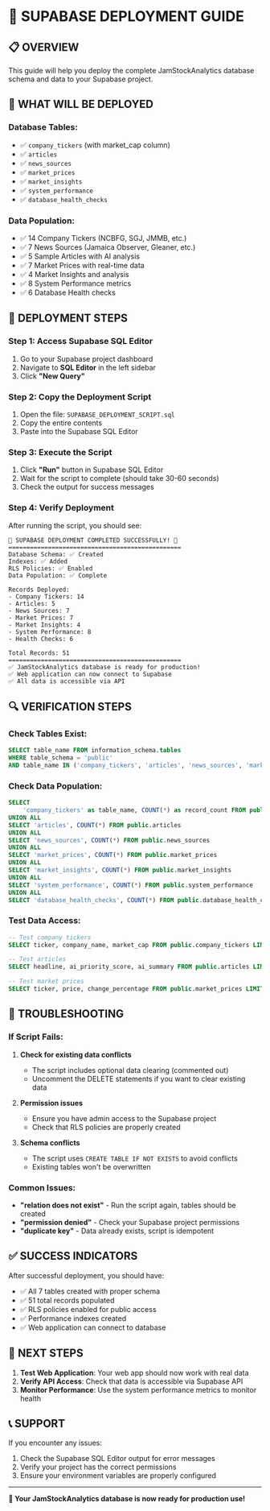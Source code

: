 # 🚀 SUPABASE DEPLOYMENT GUIDE

## 📋 OVERVIEW
This guide will help you deploy the complete JamStockAnalytics database schema and data to your Supabase project.

## 🎯 WHAT WILL BE DEPLOYED

### Database Tables:
- ✅ `company_tickers` (with market_cap column)
- ✅ `articles` 
- ✅ `news_sources`
- ✅ `market_prices`
- ✅ `market_insights`
- ✅ `system_performance`
- ✅ `database_health_checks`

### Data Population:
- ✅ 14 Company Tickers (NCBFG, SGJ, JMMB, etc.)
- ✅ 7 News Sources (Jamaica Observer, Gleaner, etc.)
- ✅ 5 Sample Articles with AI analysis
- ✅ 7 Market Prices with real-time data
- ✅ 4 Market Insights and analysis
- ✅ 8 System Performance metrics
- ✅ 6 Database Health checks

## 🔧 DEPLOYMENT STEPS

### Step 1: Access Supabase SQL Editor
1. Go to your Supabase project dashboard
2. Navigate to **SQL Editor** in the left sidebar
3. Click **"New Query"**

### Step 2: Copy the Deployment Script
1. Open the file: `SUPABASE_DEPLOYMENT_SCRIPT.sql`
2. Copy the entire contents
3. Paste into the Supabase SQL Editor

### Step 3: Execute the Script
1. Click **"Run"** button in Supabase SQL Editor
2. Wait for the script to complete (should take 30-60 seconds)
3. Check the output for success messages

### Step 4: Verify Deployment
After running the script, you should see:
```
🚀 SUPABASE DEPLOYMENT COMPLETED SUCCESSFULLY! 🚀
================================================
Database Schema: ✅ Created
Indexes: ✅ Added
RLS Policies: ✅ Enabled
Data Population: ✅ Complete

Records Deployed:
- Company Tickers: 14
- Articles: 5
- News Sources: 7
- Market Prices: 7
- Market Insights: 4
- System Performance: 8
- Health Checks: 6

Total Records: 51
================================================
✅ JamStockAnalytics database is ready for production!
✅ Web application can now connect to Supabase
✅ All data is accessible via API
```

## 🔍 VERIFICATION STEPS

### Check Tables Exist:
```sql
SELECT table_name FROM information_schema.tables 
WHERE table_schema = 'public' 
AND table_name IN ('company_tickers', 'articles', 'news_sources', 'market_prices', 'market_insights', 'system_performance', 'database_health_checks');
```

### Check Data Population:
```sql
SELECT 
    'company_tickers' as table_name, COUNT(*) as record_count FROM public.company_tickers
UNION ALL
SELECT 'articles', COUNT(*) FROM public.articles
UNION ALL
SELECT 'news_sources', COUNT(*) FROM public.news_sources
UNION ALL
SELECT 'market_prices', COUNT(*) FROM public.market_prices
UNION ALL
SELECT 'market_insights', COUNT(*) FROM public.market_insights
UNION ALL
SELECT 'system_performance', COUNT(*) FROM public.system_performance
UNION ALL
SELECT 'database_health_checks', COUNT(*) FROM public.database_health_checks;
```

### Test Data Access:
```sql
-- Test company tickers
SELECT ticker, company_name, market_cap FROM public.company_tickers LIMIT 5;

-- Test articles
SELECT headline, ai_priority_score, ai_summary FROM public.articles LIMIT 3;

-- Test market prices
SELECT ticker, price, change_percentage FROM public.market_prices LIMIT 5;
```

## 🚨 TROUBLESHOOTING

### If Script Fails:
1. **Check for existing data conflicts**
   - The script includes optional data clearing (commented out)
   - Uncomment the DELETE statements if you want to clear existing data

2. **Permission issues**
   - Ensure you have admin access to the Supabase project
   - Check that RLS policies are properly created

3. **Schema conflicts**
   - The script uses `CREATE TABLE IF NOT EXISTS` to avoid conflicts
   - Existing tables won't be overwritten

### Common Issues:
- **"relation does not exist"** - Run the script again, tables should be created
- **"permission denied"** - Check your Supabase project permissions
- **"duplicate key"** - Data already exists, script is idempotent

## ✅ SUCCESS INDICATORS

After successful deployment, you should have:
- ✅ All 7 tables created with proper schema
- ✅ 51 total records populated
- ✅ RLS policies enabled for public access
- ✅ Performance indexes created
- ✅ Web application can connect to database

## 🔗 NEXT STEPS

1. **Test Web Application**: Your web app should now work with real data
2. **Verify API Access**: Check that data is accessible via Supabase API
3. **Monitor Performance**: Use the system performance metrics to monitor health

## 📞 SUPPORT

If you encounter any issues:
1. Check the Supabase SQL Editor output for error messages
2. Verify your project has the correct permissions
3. Ensure your environment variables are properly configured

---

**🎉 Your JamStockAnalytics database is now ready for production use!**